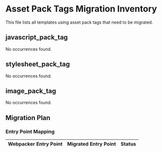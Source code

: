 # Asset Pack Tags Migration Inventory

This file lists all templates using asset pack tags that need to be migrated.

## javascript_pack_tag

No occurrences found.

## stylesheet_pack_tag

No occurrences found.

## image_pack_tag

No occurrences found.

## Migration Plan

### Entry Point Mapping

| Webpacker Entry Point | Migrated Entry Point | Status |
|----------------------|---------------------|--------|
